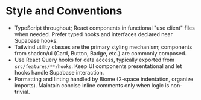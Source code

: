 # Style and Conventions
- TypeScript throughout; React components in functional "use client" files when needed. Prefer typed hooks and interfaces declared near Supabase hooks.
- Tailwind utility classes are the primary styling mechanism; components from shadcn/ui (Card, Button, Badge, etc.) are commonly composed.
- Use React Query hooks for data access, typically exported from `src/features/**/hooks`. Keep UI components presentational and let hooks handle Supabase interaction.
- Formatting and linting handled by Biome (2-space indentation, organize imports). Maintain concise inline comments only when logic is non-trivial.